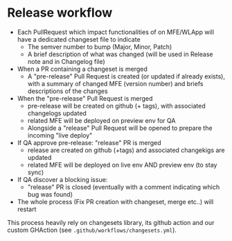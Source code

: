 # Release workflow

- Each PullRequest which impact functionalities of on MFE/WLApp will have a dedicated changeset file to indicate
  - The semver number to bump (Major, Minor, Patch)
  - A brief description of what was changed (will be used in Release note and in Changelog file)
- When a PR containing a changeset is merged
  - A "pre-release" Pull Request is created (or updated if already exists), with a summary of changed MFE (version number) and briefs descriptions of the changes
- When the "pre-release" Pull Request is merged
  - pre-release will be created on github (+ tags), with associated changelogs updated
  - related MFE will be deployed on preview env for QA
  - Alongside a "release" Pull Request will be opened to prepare the incoming "live deploy"
- If QA approve pre-release: "release" PR is merged
  - release are created on github (+tags) and associated changekigs are updated
  - related MFE will be deployed on live env AND preview env (to stay sync)
- If QA discover a blocking issue:
  - "release" PR is closed (eventually with a comment indicating which bug was found)
- The whole process (Fix PR creation with changeset, merge etc..) will restart

This process heavily rely on changesets library, its github action and our custom GHAction (see `.github/workflows/changesets.yml`).